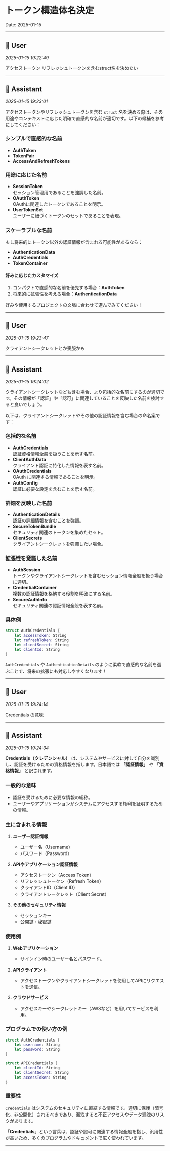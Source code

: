 # トークン構造体名決定

Date: 2025-01-15

---

## 👤 User
*2025-01-15 19:22:49*

アクセストークン リフレッシュトークンを含むstruct名を決めたい

---

## 🤖 Assistant
*2025-01-15 19:23:01*

アクセストークンやリフレッシュトークンを含む `struct` 名を決める際は、その用途やコンテキストに応じた明確で直感的な名前が適切です。以下の候補を参考にしてください：

### シンプルで直感的な名前
- **AuthToken**
- **TokenPair**
- **AccessAndRefreshTokens**

### 用途に応じた名前
- **SessionToken**  
  セッション管理用であることを強調した名前。
- **OAuthToken**  
  OAuthに関連したトークンであることを明示。
- **UserTokenSet**  
  ユーザーに紐づくトークンのセットであることを表現。

### スケーラブルな名前
もし将来的にトークン以外の認証情報が含まれる可能性があるなら：
- **AuthenticationData**
- **AuthCredentials**
- **TokenContainer**

#### 好みに応じたカスタマイズ
1. コンパクトで直感的な名前を優先する場合：**AuthToken**  
2. 将来的に拡張性を考える場合：**AuthenticationData**

好みや使用するプロジェクトの文脈に合わせて選んでみてください！

---

## 👤 User
*2025-01-15 19:23:47*

クライアントシークレットとか喪服かも

---

## 🤖 Assistant
*2025-01-15 19:24:02*

クライアントシークレットなども含む場合、より包括的な名前にするのが適切です。その情報が「認証」や「認可」に関連していることを反映した名前を検討すると良いでしょう。

以下は、クライアントシークレットやその他の認証情報を含む場合の命名案です：

### 包括的な名前
- **AuthCredentials**  
  認証資格情報全般を扱うことを示す名前。
- **ClientAuthData**  
  クライアント認証に特化した情報を表す名前。
- **OAuthCredentials**  
  OAuth に関連する情報であることを明示。
- **AuthConfig**  
  認証に必要な設定を含むことを示す名前。

### 詳細を反映した名前
- **AuthenticationDetails**  
  認証の詳細情報を含むことを強調。
- **SecureTokenBundle**  
  セキュリティ関連のトークンを集めたセット。
- **ClientSecrets**  
  クライアントシークレットを強調したい場合。

### 拡張性を意識した名前
- **AuthSession**  
  トークンやクライアントシークレットを含むセッション情報全般を扱う場合に適切。
- **CredentialContainer**  
  複数の認証情報を格納する役割を明確にする名前。
- **SecureAuthInfo**  
  セキュリティ関連の認証情報全般を表す名前。

### 具体例
```swift
struct AuthCredentials {
    let accessToken: String
    let refreshToken: String
    let clientSecret: String
    let clientId: String
}
```

`AuthCredentials` や `AuthenticationDetails` のように柔軟で直感的な名前を選ぶことで、将来の拡張にも対応しやすくなります！

---

## 👤 User
*2025-01-15 19:24:14*

Credentials の意味

---

## 🤖 Assistant
*2025-01-15 19:24:34*

**Credentials（クレデンシャル）** は、システムやサービスに対して自分を識別し、認証を受けるための資格情報を指します。日本語では **「認証情報」** や **「資格情報」** と訳されます。

### 一般的な意味
- 認証を受けるために必要な情報の総称。
- ユーザーやアプリケーションがシステムにアクセスする権利を証明するための情報。

### 主に含まれる情報
1. **ユーザー認証情報**
   - ユーザー名（Username）
   - パスワード（Password）

2. **APIやアプリケーション認証情報**
   - アクセストークン（Access Token）
   - リフレッシュトークン（Refresh Token）
   - クライアントID（Client ID）
   - クライアントシークレット（Client Secret）

3. **その他のセキュリティ情報**
   - セッションキー
   - 公開鍵・秘密鍵

### 使用例
1. **Webアプリケーション**
   - サインイン時のユーザー名とパスワード。
   
2. **APIクライアント**
   - アクセストークンやクライアントシークレットを使用してAPIにリクエストを送信。

3. **クラウドサービス**
   - アクセスキーやシークレットキー（AWSなど）を用いてサービスを利用。

### プログラムでの使い方の例
```swift
struct AuthCredentials {
    let username: String
    let password: String
}

struct APICredentials {
    let clientId: String
    let clientSecret: String
    let accessToken: String
}
```

### 重要性
`Credentials` はシステムのセキュリティに直結する情報です。適切に保護（暗号化、非公開化）されるべきであり、漏洩すると不正アクセスやデータ漏洩のリスクがあります。

「**Credentials**」という言葉は、認証や認可に関連する情報全般を指し、汎用性が高いため、多くのプログラムやドキュメントで広く使われています。

---
